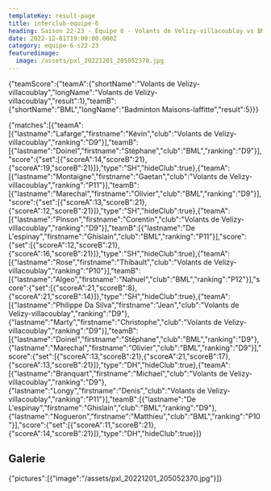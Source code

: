 ```yaml
---
templateKey: result-page
title: interclub-equipe-6
heading: Saison 22-23 - Équipe 6 - Volants de Velizy-villacoublay vs BML
date: 2022-12-01T19:00:00.000Z
category: equipe-6-s22-23
featuredimage:
  image: /assets/pxl_20221201_205052370.jpg
---
```

<teamscoreboard>{"teamScore":{"teamA":{"shortName":"Volants de Velizy-villacoublay","longName":"Volants de Velizy-villacoublay","result":1},"teamB":{"shortName":"BML","longName":"Badminton Maisons-laffitte","result":5}}}</teamscoreboard>

<scoreboard>{"matches":[{"teamA":[{"lastname":"Lafarge","firstname":"Kévin","club":"Volants de Velizy-villacoublay","ranking":"D9"}],"teamB":[{"lastname":"Doinel","firstname":"Stéphane","club":"BML","ranking":"D9"}],"score":{"set":[{"scoreA":14,"scoreB":21},{"scoreA":19,"scoreB":21}]},"type":"SH","hideClub":true},{"teamA":[{"lastname":"Montaigne","firstname":"Gaetan","club":"Volants de Velizy-villacoublay","ranking":"P11"}],"teamB":[{"lastname":"Marechal","firstname":"Olivier","club":"BML","ranking":"D9"}],"score":{"set":[{"scoreA":13,"scoreB":21},{"scoreA":12,"scoreB":21}]},"type":"SH","hideClub":true},{"teamA":[{"lastname":"Pinson","firstname":"Corentin","club":"Volants de Velizy-villacoublay","ranking":"D9"}],"teamB":[{"lastname":"De L'espinay","firstname":"Ghislain","club":"BML","ranking":"P11"}],"score":{"set":[{"scoreA":12,"scoreB":21},{"scoreA":16,"scoreB":21}]},"type":"SH","hideClub":true},{"teamA":[{"lastname":"Rose","firstname":"Thibault","club":"Volants de Velizy-villacoublay","ranking":"P10"}],"teamB":[{"lastname":"Algeo","firstname":"Nahuel","club":"BML","ranking":"P12"}],"score":{"set":[{"scoreA":21,"scoreB":8},{"scoreA":21,"scoreB":14}]},"type":"SH","hideClub":true},{"teamA":[{"lastname":"Philippe Da Silva","firstname":"Jean","club":"Volants de Velizy-villacoublay","ranking":"D9"},{"lastname":"Marty","firstname":"Christophe","club":"Volants de Velizy-villacoublay","ranking":"D9"}],"teamB":[{"lastname":"Doinel","firstname":"Stéphane","club":"BML","ranking":"D9"},{"lastname":"Marechal","firstname":"Olivier","club":"BML","ranking":"D9"}],"score":{"set":[{"scoreA":13,"scoreB":21},{"scoreA":21,"scoreB":17},{"scoreA":13,"scoreB":21}]},"type":"DH","hideClub":true},{"teamA":[{"lastname":"Branquart","firstname":"Michael","club":"Volants de Velizy-villacoublay","ranking":"D9"},{"lastname":"Longy","firstname":"Denis","club":"Volants de Velizy-villacoublay","ranking":"P11"}],"teamB":[{"lastname":"De L'espinay","firstname":"Ghislain","club":"BML","ranking":"D9"},{"lastname":"Nogueron","firstname":"Matthieu","club":"BML","ranking":"P10"}],"score":{"set":[{"scoreA":11,"scoreB":21},{"scoreA":14,"scoreB":21}]},"type":"DH","hideClub":true}]}</scoreboard>

## G﻿alerie

<gallery>{"pictures":[{"image":"/assets/pxl_20221201_205052370.jpg"}]}</gallery>